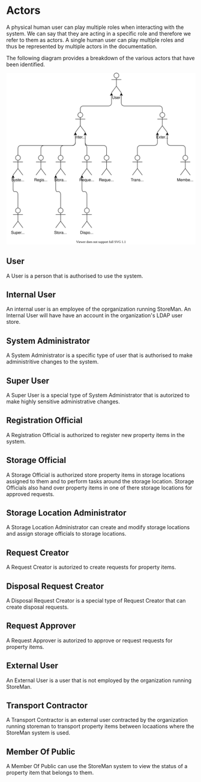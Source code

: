 # Actors

A physical human user can play multiple roles when interacting with the system. We can say that they are acting in a specific role and therefore we refer to them as actors. A single human user can play multiple roles and thus be represented by multiple actors in the documentation.

The following diagram provides a breakdown of the various actors that have been identified.

![Actors Diagram](actors.drawio.svg)
## User
A User is a person that is authorised to use the system.
## Internal User
An internal user is an employee of the oprganization running StoreMan. An Internal User will have have an account in the organization's LDAP user store.
## System Administrator
A System Administrator is a specific type of user that is authorised to make administritive changes to the system.
## Super User
A Super User is a special type of System Administrator that is autorized to make highly sensitive administrative changes.
## Registration Official
A Registration Official is authorized to register new property items in the system.
## Storage Official
A Storage Official is authorized store property items in storage locations assigned to them and to perform tasks around the storage location. Storage Officials also hand over property items in one of there storage locations for approved requests.
## Storage Location Administrator
A Storage Location Administrator can create and modify storage locations and assign storage officials to storage locations.
## Request Creator
A Request Creator is autorized to create requests for property items.
## Disposal Request Creator
A Disposal Request Creator is a special type of Request Creator that can create disposal requests.
## Request Approver
A Request Approver is autorized to approve or request requests for property items.
## External User
An External User is a user that is not employed by the organization running StoreMan.
## Transport Contractor
A Transport Contractor is an external user contracted by the organization running storeman to transport property items between locaations where the StoreMan system is used.
## Member Of Public
A Member Of Public can use the StoreMan system to view the status of a property item that belongs to them.